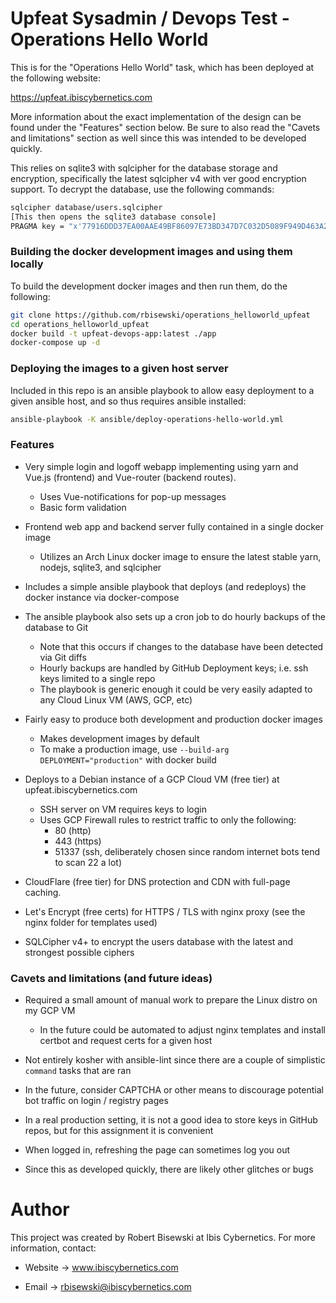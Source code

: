 # Upfeat Sysadmin / Devops Test - Operations Hello World

This is for the "Operations Hello World" task, which has been deployed at
the following website:

https://upfeat.ibiscybernetics.com

More information about the exact implementation of the design can be found
under the "Features" section below. Be sure to also read the "Cavets and
limitations" section as well since this was intended to be developed quickly.

This relies on sqlite3 with sqlcipher for the database storage and encryption,
specifically the latest sqlcipher v4 with ver good encryption support. To
decrypt the database, use the following commands:

```bash
sqlcipher database/users.sqlcipher
[This then opens the sqlite3 database console]
PRAGMA key = "x'77916DDD37EA00AAE49BF86097E73BD347D7C032D5089F949D463A2690525541'";
```

### Building the docker development images and using them locally

To build the development docker images and then run them, do the following:

```bash
git clone https://github.com/rbisewski/operations_helloworld_upfeat
cd operations_helloworld_upfeat
docker build -t upfeat-devops-app:latest ./app
docker-compose up -d
```

### Deploying the images to a given host server

Included in this repo is an ansible playbook to allow easy deployment to a
given ansible host, and so thus requires ansible installed:

```bash
ansible-playbook -K ansible/deploy-operations-hello-world.yml
```

### Features

* Very simple login and logoff webapp implementing using yarn and Vue.js (frontend) and Vue-router (backend routes).
    * Uses Vue-notifications for pop-up messages
    * Basic form validation

* Frontend web app and backend server fully contained in a single docker image
    * Utilizes an Arch Linux docker image to ensure the latest stable yarn, nodejs, sqlite3, and sqlcipher

* Includes a simple ansible playbook that deploys (and redeploys) the docker instance via docker-compose

* The ansible playbook also sets up a cron job to do hourly backups of the database to Git
    * Note that this occurs if changes to the database have been detected via Git diffs
    * Hourly backups are handled by GitHub Deployment keys; i.e. ssh keys limited to a single repo
    * The playbook is generic enough it could be very easily adapted to any Cloud Linux VM (AWS, GCP, etc)

* Fairly easy to produce both development and production docker images
    * Makes development images by default
    * To make a production image, use `--build-arg DEPLOYMENT="production"` with docker build

* Deploys to a Debian instance of a GCP Cloud VM (free tier) at upfeat.ibiscybernetics.com
    * SSH server on VM requires keys to login
    * Uses GCP Firewall rules to restrict traffic to only the following:
        * 80 (http)
        * 443 (https)
        * 51337 (ssh, deliberately chosen since random internet bots tend to scan 22 a lot)

* CloudFlare (free tier) for DNS protection and CDN with full-page caching.

* Let's Encrypt (free certs) for HTTPS / TLS with nginx proxy (see the nginx folder for templates used)

* SQLCipher v4+ to encrypt the users database with the latest and strongest possible ciphers

### Cavets and limitations (and future ideas)

* Required a small amount of manual work to prepare the Linux distro on my GCP VM
    * In the future could be automated to adjust nginx templates and install certbot and request certs for a given host

* Not entirely kosher with ansible-lint since there are a couple of simplistic `command` tasks that are ran

* In the future, consider CAPTCHA or other means to discourage potential bot traffic on login / registry pages

* In a real production setting, it is not a good idea to store keys in GitHub repos, but for this assignment it is convenient

* When logged in, refreshing the page can sometimes log you out

* Since this as developed quickly, there are likely other glitches or bugs

# Author

This project was created by Robert Bisewski at Ibis Cybernetics. For more
information, contact:

* Website -> www.ibiscybernetics.com

* Email -> rbisewski@ibiscybernetics.com
